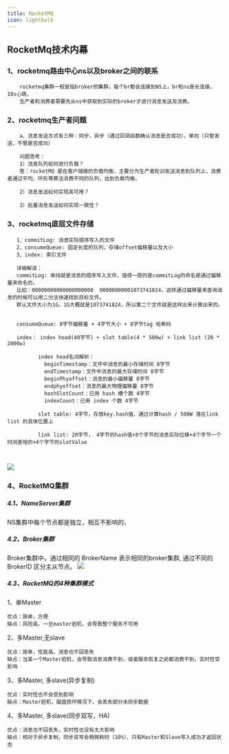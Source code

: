 ```yaml
---
title: RocketMQ
icon: lightbulb
---
```



## RocketMq技术内幕

### 1、rocketmq路由中心ns以及broker之间的联系
```text
    rocketmq集群一般是指broker的集群，每个br都会连接到NS上，br和ns是长连接，10s心跳，
    生产者和消费者需要先从ns中获取到实际的broker才进行消息发送及消费。
```

### 2、rocketmq生产者问题
```text
    a、消息发送方式有三种：同步，异步（通过回调函数确认消息是否成功），单向（只管发送，不管是否成功）

    问题思考：
    1）消息队列如何进行负载？
    答：rocketMQ 是在客户端做的负载均衡，主要分为生产者轮训发送消息到队列上，消费者通过平均、环形等算法消费不同的队列，达到负载均衡。
    
    2）消息发送如何实现高可用？
    
    3）批量消息发送如何实现一致性？
```

### 3、rocketmq底层文件存储
```text
   1、commitLog: 消息实际顺序写入的文件
   2、consumeQueue: 固定长度的队列，存储offset偏移量以及大小
   3、index: 索引文件
   
   详细解读：
   commitLog: 单纯就是消息的顺序写入文件，值得一提的是commitLog的命名是通过偏移量来命名的，
   比如：00000000000000000000  00000000001073741824，这样通过偏移量来查询消息的时候可以用二分法快速找到目标文件。
   默认文件大小为1G，1G大概就是1073741824，所以第二个文件就是这样出来计算出来的。


   consumeQueue: 8字节偏移量 + 4字节大小 + 8字节tag 哈希码
   
   index： index head(40字节) + slot table(4 * 500w) + link list (20 * 2000w)
           
          index head名词解析：
            beginTimestamp：文件中消息的最小存储时间 8字节
            endTimestamp：文件中消息的最大存储时间 8字节
            beginPhyoffset：消息的最小偏移量 8字节
            endphyoffset：消息的最大物理偏移量 8字节
            hashSlotCount：已用 hash 槽个数 4字节
            indexCount：已用 index 个数 4字节
            
          slot table: 4字节，存放key.hash值，通过计算hash / 500W 落在link list 的具体位置上
          
          link list: 20字节， 4字节的hash值+8个字节的消息实际位移+4个字节一个时间差啥的+4个字节的slotValue
         
            
```
![](https://oss-cwq.oss-rg-china-mainland.aliyuncs.com/rocketmq/consumeLog.png)

### 4、RocketMQ集群

##### 4.1、NameServer集群
NS集群中每个节点都是独立，相互不影响的，

##### 4.2、Broker集群
Broker集群中，通过相同的 BrokerName 表示相同的broker集群, 通过不同的 BrokerID 区分主从节点。
![](https://oss-cwq.oss-rg-china-mainland.aliyuncs.com/rocketmq/rocketBroker.png)


##### 4.3、RocketMQ的4种集群模式
1、单Master
```text
优点：简单，方便
缺点：风险高，一旦master宕机，会导致整个服务不可用
```
2、多Master,无slave
```text
优点：简单，性能高，消息也不回丢失
缺点：当某一个Master宕机，会导致消息消费不到，或者服务恢复之前都消费不到，实时性受影响
```

3、多Master, 多slave(异步复制)
```text
优点：实时性也不会受到影响
缺点：Master宕机，磁盘损坏情况下，会丢失部分未同步数据
```

4、多Master, 多slave(同步双写，HA)
```text
优点：消息也不回丢失，实时性也没有太大影响
缺点：相对于异步复制，同步双写会稍微耗时（10%），只有Master和Slave写入成功才返回状态
```